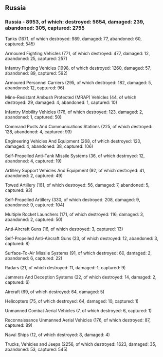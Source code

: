 
 
 ## Russia
 
 ### Russia - 8953, of which: destroyed: 5654, damaged: 239, abandoned: 305, captured: 2755

 

 

 Tanks (1671, of which destroyed: 989, damaged: 77, abandoned: 60, captured: 545)

 Armoured Fighting Vehicles (771, of which destroyed: 477, damaged: 12, abandoned: 25, captured: 257)

 Infantry Fighting Vehicles (1998, of which destroyed: 1260, damaged: 57, abandoned: 89, captured: 592)

 Armoured Personnel Carriers (295, of which destroyed: 182, damaged: 5, abandoned: 12, captured: 96)

 Mine-Resistant Ambush Protected (MRAP) Vehicles (44, of which destroyed: 29, damaged: 4, abandoned: 1, captured: 10)

 Infantry Mobility Vehicles (176, of which destroyed: 123, damaged: 2, abandoned: 1, captured: 50)

 Command Posts And Communications Stations (225, of which destroyed: 128, abandoned: 4, captured: 93)

 Engineering Vehicles And Equipment (268, of which destroyed: 120, damaged: 4, abandoned: 38, captured: 106)

 Self-Propelled Anti-Tank Missile Systems (36, of which destroyed: 12, abandoned: 4, captured: 19)

 Artillery Support Vehicles And Equipment (92, of which destroyed: 41, abandoned: 2, captured: 49)

 Towed Artillery (161, of which destroyed: 56, damaged: 7, abandoned: 5, captured: 93)

 Self-Propelled Artillery (330, of which destroyed: 208, damaged: 9, abandoned: 9, captured: 104)

 Multiple Rocket Launchers (171, of which destroyed: 116, damaged: 3, abandoned: 2, captured: 50)

 Anti-Aircraft Guns (16, of which destroyed: 3, captured: 13)

 Self-Propelled Anti-Aircraft Guns (23, of which destroyed: 12, abandoned: 3, captured: 8)

 Surface-To-Air Missile Systems (91, of which destroyed: 60, damaged: 2, abandoned: 6, captured: 22)

 Radars (21, of which destroyed: 11, damaged: 1, captured: 9)

 Jammers And Deception Systems (22, of which destroyed: 14, damaged: 2, captured: 6)

 Aircraft (69, of which destroyed: 64, damaged: 5)

 Helicopters (75, of which destroyed: 64, damaged: 10, captured: 1)

 Unmanned Combat Aerial Vehicles (7, of which destroyed: 6, captured: 1)

 Reconnaissance Unmanned Aerial Vehicles (176, of which destroyed: 87, captured: 89)

 Naval Ships (12, of which destroyed: 8, damaged: 4)

 Trucks, Vehicles and Jeeps (2256, of which destroyed: 1623, damaged: 35, abandoned: 53, captured: 545)

